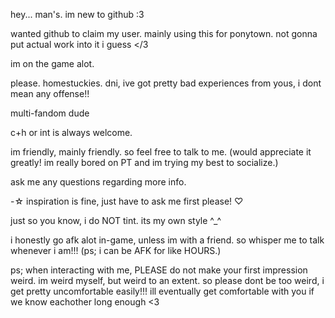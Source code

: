 hey... man's. im new to github :3

wanted github to claim my user. mainly using this for ponytown. not gonna put actual work into it i guess </3

im on the game alot.

please. homestuckies. dni, ive got pretty bad experiences from yous, i dont mean any offense!!

multi-fandom dude

c+h or int is always welcome.

im friendly, mainly friendly.
so feel free to talk to me. (would appreciate it greatly! im really bored on PT and im trying my best to socialize.)

ask me any questions regarding more info.

-☆ inspiration is fine, just have to ask me first please! ♡

just so you know, i do NOT tint. its my own style ^_^

i honestly go afk alot in-game, unless im with a friend. so whisper me to talk whenever i am!!! (ps; i can be AFK for like HOURS.)

ps; when interacting with me, PLEASE do not make your first impression weird. im weird myself, but weird to an extent. so please dont be too weird, i get pretty uncomfortable easily!!! ill eventually get comfortable with you if we know eachother long enough <3

